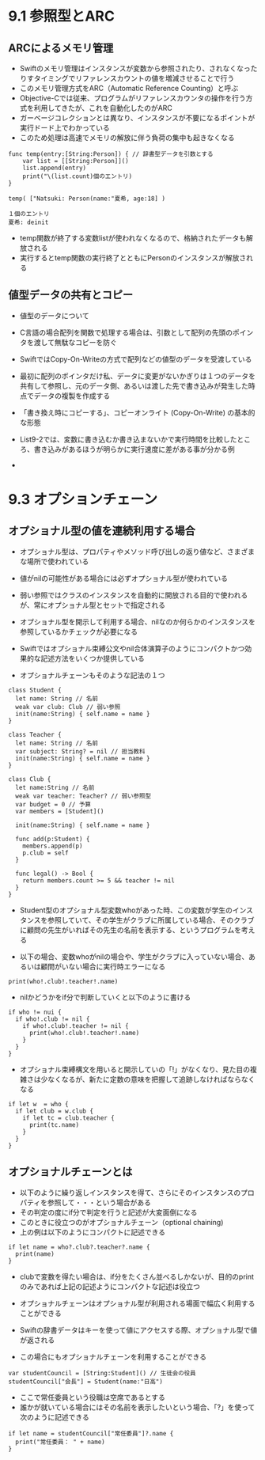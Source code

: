 # 9.1 参照型とARC

## ARCによるメモリ管理

* Swiftのメモリ管理はインスタンスが変数から参照されたり、されなくなったりすタイミングでリファレンスカウントの値を増減させることで行う
* このメモリ管理方式をARC（Automatic Reference Counting）と呼ぶ
* Objective-Cでは従来、プログラムがリファレンスカウンタの操作を行う方式を利用してきたが、これを自動化したのがARC
* ガーベージコレクションとは異なり、インスタンスが不要になるポイントが実行ドード上でわかっている
* このため処理は高速でメモリの解放に伴う負荷の集中も起きなくなる

```
func temp(entry:[String:Person]) { // 辞書型データを引数とする
    var list = [[String:Person]]()
    list.append(entry)
    print("\(list.count)個のエントリ)
}

temp( ["Natsuki: Person(name:"夏希, age:18] )
```

```
１個のエントリ
夏希: deinit
```

* temp関数が終了する変数listが使われなくなるので、格納されたデータも解放される
* 実行するとtemp関数の実行終了とともにPersonのインスタンスが解放される


## 値型データの共有とコピー

* 値型のデータについて
* C言語の場合配列を関数で処理する場合は、引数として配列の先頭のポインタを渡して無駄なコピーを防ぐ
* SwiftではCopy-On-Writeの方式で配列などの値型のデータを受渡している
* 最初に配列のポインタだけ私、データに変更がないかぎりは１つのデータを共有して参照し、元のデータ側、あるいは渡した先で書き込みが発生した時点でデータの複製を作成する
* 「書き換え時にコピーする」、コピーオンライト (Copy-On-Write) の基本的な形態

* List9-2では、変数に書き込むか書き込まないかで実行時間を比較したところ、書き込みがあるほうが明らかに実行速度に差がある事が分かる例
* 

# 9.3 オプションチェーン

## オプショナル型の値を連続利用する場合

* オプショナル型は、プロパティやメソッド呼び出しの返り値など、さまざまな場所で使われている
* 値がnilの可能性がある場合には必ずオプショナル型が使われている
* 弱い参照ではクラスのインスタンスを自動的に開放される目的で使われるが、常にオプショナル型とセットで指定される

* オプショナル型を開示して利用する場合、nilなのか何らかのインスタンスを参照しているかチェックが必要になる
* Swiftではオプショナル束縛公文やnil合体演算子のようにコンパクトかつ効果的な記述方法をいくつか提供している
* オプショナルチェーンもそのような記法の１つ

```
class Student {
  let name: String // 名前
  weak var club: Club // 弱い参照
  init(name:String) { self.name = name }
}

class Teacher {
  let name: String // 名前
  var subject: String? = nil // 担当教科
  init(name:String) { self.name = name }
}

class Club {
  let name:String // 名前
  weak var teacher: Teacher? // 弱い参照型
  var budget = 0 // 予算
  var members = [Student]()

  init(name:String) { self.name = name }

  func add(p:Student) {
    members.append(p)
    p.club = self
  }

  func legal() -> Bool {
    return members.count >= 5 && teacher != nil
  }
}
```

* Student型のオプショナル型変数whoがあった時、この変数が学生のインスタンスを参照していて、その学生がクラブに所属している場合、そのクラブに顧問の先生がいればその先生の名前を表示する、というプログラムを考える

* 以下の場合、変数whoがnilの場合や、学生がクラブに入っていない場合、あるいは顧問がいない場合に実行時エラーになる

```
print(who!.club!.teacher!.name)
```

* nilかどうかをif分で判断していくと以下のように書ける

```
if who != nui {
  if who!.club != nil {
    if who!.club!.teacher != nil {
      print(who!.club!.teacher!.name)
    }
  }
}
```

* オプショナル束縛構文を用いると開示していの「!」がなくなり、見た目の複雑さは少なくなるが、新たに定数の意味を把握して追跡しなければならなくなる

```
if let w  = who {
  if let club = w.club {
    if let tc = club.teacher {
      print(tc.name)
    }
  }
}
```

## オプショナルチェーンとは

* 以下のように繰り返しインスタンスを得て、さらにそのインスタンスのプロパティを参照して・・・という場合がある
* その判定の度にif分で判定を行うと記述が大変面倒になる
* このときに役立つのがオプショナルチェーン（optional chaining)
* 上の例は以下のようにコンパクトに記述できる

```
if let name = who?.club?.teacher?.name {
  print(name)
}
```

* clubで変数を得たい場合は、if分をたくさん並べるしかないが、目的のprintのみであれば上記の記述ようにコンパクトな記述は役立つ

* オプショナルチェーンはオプショナル型が利用される場面で幅広く利用することができる
* Swiftの辞書データはキーを使って値にアクセスする際、オプショナル型で値が返される
* この場合にもオプショナルチェーンを利用することができる

```
var studentCouncil = [String:Student]() // 生徒会の役員
studentCouncil["会長"] = Student(name:"日高")
```

* ここで常任委員という役職は空席であるとする
* 誰かが就いている場合にはその名前を表示したいという場合、「?」を使って次のように記述できる

```
if let name = studentCouncil["常任委員"]?.name {
  print("常任委員： " + name)
}
```
